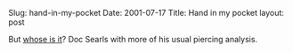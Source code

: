 Slug: hand-in-my-pocket
Date: 2001-07-17
Title: Hand in my pocket
layout: post

But <a href="http://www.searls.com/2001_07_hailstorm.html">whose is it</a>? Doc Searls with more of his usual piercing analysis.
